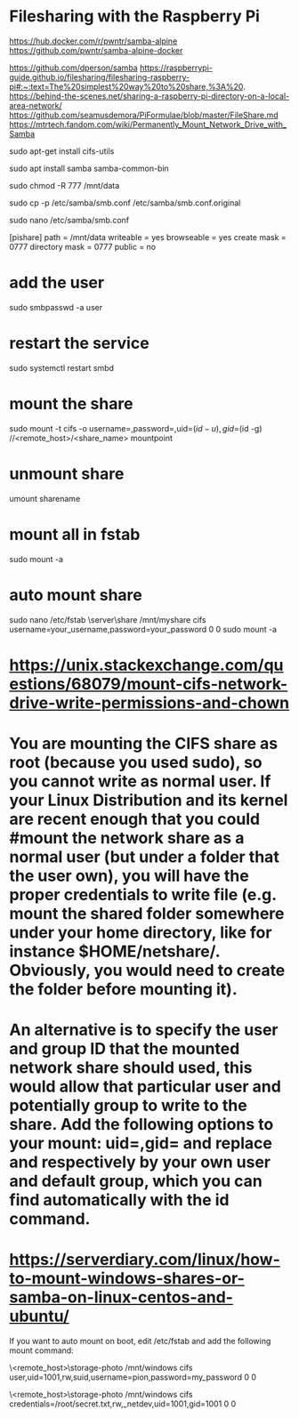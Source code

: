 # Filesharing with the Raspberry Pi
https://hub.docker.com/r/pwntr/samba-alpine
https://github.com/pwntr/samba-alpine-docker

https://github.com/dperson/samba
https://raspberrypi-guide.github.io/filesharing/filesharing-raspberry-pi#:~:text=The%20simplest%20way%20to%20share,%3A%20.
https://behind-the-scenes.net/sharing-a-raspberry-pi-directory-on-a-local-area-network/
https://github.com/seamusdemora/PiFormulae/blob/master/FileShare.md
https://mtrtech.fandom.com/wiki/Permanently_Mount_Network_Drive_with_Samba

sudo apt-get install cifs-utils

sudo apt install samba samba-common-bin

sudo chmod -R 777 /mnt/data

sudo cp -p /etc/samba/smb.conf /etc/samba/smb.conf.original

sudo nano /etc/samba/smb.conf

[pishare]
path = /mnt/data
writeable = yes
browseable = yes
create mask = 0777
directory mask = 0777
public = no

# add the user
sudo smbpasswd -a user

# restart the service
sudo systemctl restart smbd

# mount the share
sudo mount -t cifs -o username=<username>,password=<password>,uid=$(id -u),gid=$(id -g) //<remote_host>/<share_name> mountpoint

# unmount share
umount sharename

# mount all in fstab
sudo mount -a

# auto mount share
sudo nano /etc/fstab
\\server\share /mnt/myshare cifs username=your_username,password=your_password 0 0
sudo mount -a

# https://unix.stackexchange.com/questions/68079/mount-cifs-network-drive-write-permissions-and-chown
# You are mounting the CIFS share as root (because you used sudo), so you cannot write as normal user. If your Linux Distribution and its kernel are recent enough that you could #mount the network share as a normal user (but under a folder that the user own), you will have the proper credentials to write file (e.g. mount the shared folder somewhere under your home directory, like for instance $HOME/netshare/. Obviously, you would need to create the folder before mounting it).

# An alternative is to specify the user and group ID that the mounted network share should used, this would allow that particular user and potentially group to write to the share. Add the following options to your mount: uid=<user>,gid=<group> and replace <user> and <group> respectively by your own user and default group, which you can find automatically with the id command.

# https://serverdiary.com/linux/how-to-mount-windows-shares-or-samba-on-linux-centos-and-ubuntu/
If you want to auto mount on boot, edit /etc/fstab and add the following mount command:

\\<remote_host>\storage-photo /mnt/windows cifs user,uid=1001,rw,suid,username=pion,password=my_password 0 0

\\<remote_host>\storage-photo /mnt/windows cifs credentials=/root/secret.txt,rw,_netdev,uid=1001,gid=1001 0 0
